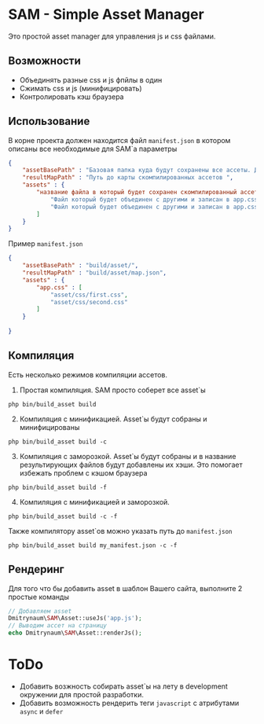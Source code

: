# SAM - Simple Asset Manager
Это простой asset manager для управления js и css файлами.

## Возможности
- Объединять разные css и js фпйлы в один
- Сжимать css и js (минифицировать)
- Контролировать кэш браузера

## Использование

В корне проекта должен находится файл `manifest.json` в котором описаны все необходимые для SAM`а параметры
```json
{
    "assetBasePath" : "Базовая папка куда будут сохранены все ассеты. Должна быть доступна из web!",
    "resultMapPath" : "Путь до карты скомпилированных ассетов ",
    "assets" : { 
        "название файла в который будет сохранен скомпилированный ассет (build/asset/app.css)" : [
            "Файл который будет объединен с другими и записан в app.css",
            "Файл который будет объединен с другими и записан в app.css"
        ]
    }
}
```

Пример `manifest.json`
```json
{
    "assetBasePath" : "build/asset/",
    "resultMapPath" : "build/asset/map.json",
    "assets" : {
        "app.css" : [
            "asset/css/first.css",
            "asset/css/second.css"
        ]
    }
    
}
```
## Компиляция
Есть несколько режимов компиляции ассетов.
1. Простая компиляция. SAM просто соберет все asset\`ы
```shell
php bin/build_asset build
```
2. Компиляция с минификацией. Asset\`ы будут собраны и минифицированы
```shell
php bin/build_asset build -c
```
3. Компиляция с заморозкой. Asset\`ы будут собраны и в название результирующих файлов будут добавлены их хэши. Это помогает избежать проблем с кэшом браузера
```shell
php bin/build_asset build -f
```
4. Компиляция с минификацией и заморозкой.
 ```shell
php bin/build_asset build -с -f
```
Также компилятору asset\`ов можно указать путь до `manifest.json`
```shell
php bin/build_asset build my_manifest.json -с -f
```

## Рендеринг
Для того что бы добавить asset в шаблон Вашего сайта, выполните 2 простые команды
```php
// Добавляем asset
Dmitrynaum\SAM\Asset::useJs('app.js');
// Выводим ассет на страницу
echo Dmitrynaum\SAM\Asset::renderJs();
```

# ToDo
* Добавить возжность собирать asset\`ы на лету в development окружении для простой разработки.
* Добавить возможность рендерить теги `javascript` с атрибутами `async` и `defer`